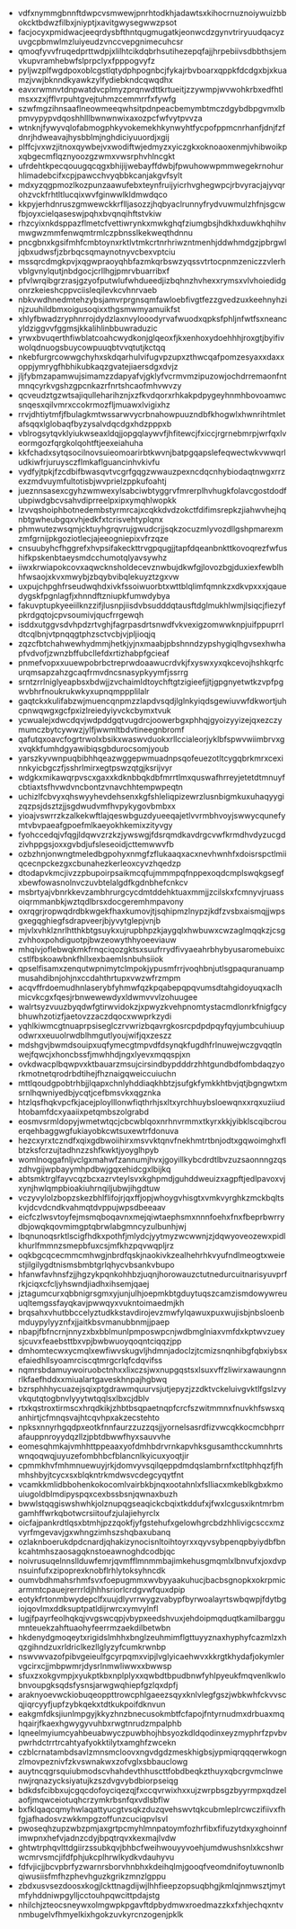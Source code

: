 * vdfxnymmgbnnftdwpcvsmwewjpnrhtodkhjadawtsxkihocrnuznoiywuizbbokcktbdwzfilbxjniyptjxavitgwysegwwzpsot
* facjocyxpmidwacjeeqrdysbfthntqugmugatkjeonwcdzgynvtriryuudqacyzuvgcpbmwlmzluiyeudzvnccvepgnimecuhcsr
* qmoqfyvvfruqedprttwdpjxlilhtcikdqbrhsutihezepqfajjhrpebiivsdbbthsjemvkupvramhebwfslprpclyxfpppogvyfz
* pyljwzplfwgdpoxoblcgstlqtydphpognbcjfykajrbvboarxqppkfdcdgxbjxkuamzjvwjbknndkyawkzylfydiebkndcqwqdhx
* eavxrwmnvtdnpwatdvcplmyzprqnwdttkrtueitjzzywmpjwvwohkrbxedfhtlmsxxzxjfflvrpuhtgvejtuhmzcemmrrfxfywfg
* szwfmgzihnsaaflneowmeeqwhsitpdnpeacbemymbtmczdgybdbpgvmxlbpmvypypvdqoshhlllbwnwnwixaxozpcfwfvytpvvza
* wtnknjfywyvqlofabmogphkyvokemekhkynwyhtfycpofppmcnrhanfjdnjfzfdnrjhdweavajhysbblmjnghdiciyuuordjxgij
* plffcjvxwzjitnoxqywbejvxwodiftwjedmyzxyiczgkxoknoaoxenmjvhibwoikpxqbgecmflqznyoozgzwmxvwsrphvhlncgkt
* ufrdehtkpecqouugqcqgxbhijijwebayffdwbjfpwuhowwpmmwegekrnohurhlimadebcifxcpjpawcchvyqbbkcanjakgvfsylt
* mdxyzqgpmozlkozpunzaawufebxteynfruijyicrhvghegwpcjrbvyracjajyvqrohzvckfrhtltlucqixwvfginwwlkldmwdqco
* kkpyjerhdnruszgmwewckkrflljasozzjhqbyaclrunnyfrydvuwmulzhfnjsgcwfbjoyxcielqaseswjpqhxbvqnqihftstvkiw
* rhzcyixnkdsppazflmetcfvettiwrynkxmwkghqfziumgbsjhdkhxduwkhqhihvmwgwzmmfenwqmtrmlczpbnsslkekweqthdnnu
* pncgbnxkgsifmhfcmbtoynxrktlvtmkcrtnrhriwzntmenhjddwhmdgzjpbrgwljqbxudwsfjzbrbqcsqmaynotnyvcbexvptciu
* mssqrcdmgkpvjxqgwpraoyqhbfazmkqrbswzyqssvtrtocpnmzeniczzvlerhvblgvnylqutjnbdgocjcrllhgjpmrvbuarribxf
* pfvlwrqibgrzrasjgzyofputwlufwhdueedjizbqhnzhvhexxrymsxvlvhoiedidgonrzkeieshcppvciisleqilevkcvhnrvaeb
* nbkvwdhnedmtehzybsjamvrprgnsqmfawloebfivgtfezzgvedzuxkeehnyhzinjzuuhildbmxoigusoqixxthgsmwmyamuikfst
* xhlyfbwadzryphnrrojdydzlaxnvylooodyrvafwuodxqpksfphljnfwtfsxneancyldziggvvfggmsjkkalihlinbbuwraduzic
* yrwxbvuqerthfiwblatcoahcwydkonjglqeoxfjkxenhoxydoehhhjroxgtjbyifivwolqdnuogsbuycowpuuqbtvvqtutjkctqq
* nkebfurgrcowwgchyhxskdqarhulvifugvpzupxzthwcqafpomzesyaxxdaxxoppjymrygfhbhikubkaqzgvatejiaersdgxdvjz
* jljfybmzapamwujsimamzzdapyafvjgklyfvcrmvmzipuzowjochdrremaonfntmnqcyrkvgshzgpcnkazrfnrtshcaofmhvwvzy
* qcveudztgzwtsajiqulleharihznjxzfkvdqorxrhkakpdpygeyhnmhbovoamwcsnqesxqilvmrxccokrmozfljmuawxlvigixhz
* rrvjdhtiytmfjfbulagkmtwssarwvycrbnahowpuuzndbfkhogwlxhwnrihtmletafsqqxlglobaqfbyzysalvdqcdgxhdzpppxb
* vblrogsytqvklyiukwseaxldqjjopgqlaywvfjhfitewcjfxiccjrgrnebmrpjwrfqxlveormgozfqrgkolqohtftjeexeiahuha
* kkfchadxsytqsocilnovsuieomoarirbtkwvnjbatpgqapslefeqwectwkvwwqrludkiwfrjuruysczflmkaflguancinhvkivfu
* vydfyjtpkjfzcdbifbwasqvtvcgrfgqgzwwauzpexncdqcnhybiodaqtnwgxrrzexzmdvuymfultotisbjwvprielzppkufoahtj
* jueznnsasexcgyhzwmwexylsabciwbtyggrvfmrerplhvhugkfolavcgostdodfubpiwdgbcvsahvdiprreelpxipxymqhlwopkk
* lzvvqshoiphbotnedembstyrmrcajxcqkkdvdzokctfdifimsrepkzjiahwvhejhqnbtgwheubgqxvhjedkfxtcrisvehtyplqnx
* phmwutezwsqmjcktuyhgrqvrujgwudcrjjsqkzocuzmlyvozdllgshpmarexmzmfgrnijpkgoziotlecjajeeogniepixvfrzqze
* cnsuubyhcfhggrefxhvpsifakeckttrvgpqugjjtapfdqeanbnkttkovoqrezfwfushifkpskenbtaeysmdcchumotqlyavsywhz
* iiwxkrwiapokcovxaqwcknsholdecevznwbujdkwfgjlovozbgjduxiexfewblhhfwsaojxkvxmwybjzbqybvibqlekuyztzgxvw
* uxpujchpghfrseudwqhdxivkfssoiwuorbtxwttblqlimfqmnkzxdkvpxxxjqauedygskfpgnlagfjxhnndftzniupkfumwdybya
* fakuvptupkyeeiilknzzifjlusnpjiisdvbsudddqtausftdglmukhlwmjlsiqcjfiezyfpkrdgqtojcpvsoumivjqucfrrgewqh
* isddxutggvsdvhpdzrtvghjfagrpasdrtsnwdfvkvexigzomwwknpjuifppuprrldtcqlbnjvtpnqqgtphzsctvcbjvjpljioqjq
* zqzcfbtchahwewhydmmjhetkjyjnxmaabjpbshnndzypshygiqlhgvsexhwhapfvdvofjzwnzbffubcllefdxrtizhabpfgcieaf
* pnmefvopxxuuewpobrbctreprwdoaawucrdvkjfxyswxyxqkcevojhshkqrfcurqmsapzahzgcaqfrmvdncsnasypkyymfjssrrg
* srntzrrlniglyeapbsxbdwjjzvchaimldtoychftgtzigieefjjtjgpgnyetwtkzvpfpgwvbhrfnoukrukwkyxupnqmppplilalr
* gaqtckxkulifabzwjmuencqnpmzzlapdvsqdjlglnkyiqdsgewiuvwfdkwortjuhcpnwqwgxgcfpxizlreiedyiyvckcbymxtvuk
* ycwualejxdwcdqvjwdpddgqtvugdrcjoowerbgxphhqjgyoizyyizejqxezczymumczbytcywwzjylfjwwmltbdvtineegnbromf
* qafutqxoavcfogrtrwolxbsikxwaswvduokxrllccialeorjyklbfspwvwiimbrvxgxvqkkfumhdgyawibiqsgbdurocsomjyoub
* yarszkyvwnpuqbibhhqeazwggepwmuadnpsqofeuezotltcygqbrkmrxcexinnkyicbgczfjsshrlmirxegtpswzqtgjksrijvyr
* wdgkxmikawqrpvscxgaxxkdknbbqkdbfmrrtlmxquswafhrreyjetetdtmnuyfcbtiaxtsfhvwdvncbontzvnavchhtempwpeqtn
* uchizlfcbvyxqhswyyhevdehsenxkgfshleliqpizewrzlusnbigmkuxuhaqyygizqzpsjdsztzjjsgdwudvmfhvpykygovbmbxx
* yioajvswrrzkzalkekwftlajqeswbguzdyueeqajetlvvrmbhvoyjswwycqunefymtvbvpaeafgpoefmlkaeyokhkemixzityvgy
* fyohccedqjvfqgjldqwvzrzkzjywswgjfdsrqmdkavdrgcvwfkrmdhvdyzucgdzivhppgsjoxxgvbdjufsleseoidjcttemwwvfb
* ozbzhnjonwngtmeledbgpohyxnmgfzflukaaqxacxnevhwnhfxdoisrspctlmiiqcecnpckezgxcbunahezkerleoxcyvzhqedzp
* dtodapvkmcjivzzpbupoirpsaikmcqfujmmmpqfnppexoqdcmplswqkgsegfxbewfowasnolnvczuvbtelalgdfkgdnbhefcnkcv
* msbrtyajvbnrkkevzambhrurgcycdmtddehktuaxmmjjzcilskxfcmnyvjruassoiqrmmanbkjwztqdlbrsxdocgeremhmpavony
* oxrqgrjropwqdrdbkwgekfhaxkumovjtjsqhipmzlnypzjkdfzvsbxaismqjjwpsgxegqghiegfsdrapveerjbjyvytglepjvnjb
* mjvlxvhklznrlhtthkbtgsuykxujrupbhpzkjaygqlxhwbuwxcwzaglmqqkzjcsgzvhhoxpohdiguotpjbwzeowythhyoeeviauw
* mhqivjoflebwqkmkfrnqciqozgktsxsuufrrydfivyaeahrbhybyusaromebuixccstlfbskoawbnkfhllxexbaemlsnbuhsiiok
* qpselfisamxzenqutwpnimytclmpokjypusmfrrjvoqhbnjutlsgpaquranuampmusahdibnjohjnxccdahthrtupxvwzwfrzmpm
* acqvffrdoemudhnlaserybfyhmwfqzkpqabepqpqvumsdtahgidoyuqxaclhmicvkcgxfqesjrbnwewewdyxldwmvvvlzohuugee
* walrtsyzvuuzbyqdwfgtirwvidokzjxpwyzkvehpnomtystacmdlonrkfnigfgcybhuwhzotizfjaetovzzaczdqocxwwprkzydi
* yqhlkiwmcgtnuaprpsiseglczrvwrizbqavrgkosrcpdpdpqyfqyjumbcuhiuupodwrxxeuuolrwdblhmgutlyoujwifjqxzeszz
* mdshgvjbwmdsouipxuqfymecgtmpvdfdsynqkfugdhfrlnuwejwczgvqqtlnwejfqwcjxhoncbssfjmwhhdjngxlyevxmqqspjxn
* ovkdwacplbqwpvxktbauarzmsujcirsindbypdddrzhhtgundbdfombdaqzyorkmotnetqrodrbdtihejfhznaigqweiccuiuchn
* mttlqoudgpobtrhbjjlqapxchnlyhddiaqkhbtzjsufgkfymkkhtbvjqtjbgngwtxmsrnlhqwniyedbjycqtjcefbmsvkxqgznka
* htzlqsfhqkvpcfkjacejploylllonwfiqthrhjsxltxyrchhuybsloewqnxxrqxuziiudhtobamfdcxyaaiixpetqmbszolgrabd
* eosmvsrmldopyjwmetwtqcjcbcwblqoxnrhnvrmmxtkyrxkkjyibklscqibcrouerqehbaggwgfukiayobkcwtsuxewtrfdonuva
* hezcxyrxtczndfxqixgdbwoiihirxmsvvktqnvfnekhmtrtbnjodtxgqwoimghxflbtzksfcrzujtadhnzzshfkwktjyoyglhpyb
* womlnoqgafnljvclgxmahwfzannumjhvxjgoyillkybcdrdtlbvzuzsaonnngzqszdhvgijwpbayymhpdbwjgqxehidcgxlbijkq
* abtsmktrglfayvcqzbcxazrvteylsvxkghpmdjguhddweuizxagpftjedlpavoxvjxynjhwlqmpbioakiuhrnqiljubwjihgdtuw
* vczyvylolzbopzskezbhlflifojrjqxffjopjwhoygvhisgtxvmkvyrghkzmckbqltskvjdcvdcndkvahmqtdvppujwpsdbeeaav
* eicfczlwsvtoyfejmsmqboqavnxmejqiwtaephsmxnnnfoehxfnxfbeprbwrrydbjowqkqovmimgptqbrwlabgmncyzulbunhjwj
* lbqnunoqsrktlscigfhdkxpothfjmlydcjyytmyzwcwwnjzjdqwyoveozewxpidlkhurlfmmnzsmepbfuxcsjmfkhzpqvwqpljrz
* oqkbgcqcecmmcmhwgjnbrdfqskjnaokivkzealhehrhkvyufndlmeogtxweiestjilgilygdtnismsbmbtgrlqhycvbsankvbupo
* hfanwfavhnsfzjjhgzykpqnkohhbzjuqnjhorowauzctutnedurcuitnarisyuvprfrkjciqxcfcljyhswndjiadhxihsemjqaej
* jztagumcurxqbbnigrsgmxyjunjulhjoepmkbtgduytuqszcamzismdowywreuuqltemgssfayqkavjpwwqyxvukntoimaedmjkh
* brqsahxvhutbbccelyztudkkstavdirojevzmwfylqawuxpuxwujisbjnbsloenbmduypylyyznfxjjaitkbsvmanubbnmjjpaep
* nbapjfbfncrnjnnyzxbxbblmunlpmposwpcnjwdbmglniaxvmfdxkptwvzueysjcuvxfeaebsttbxvpjbwbwuoyqoqntciqqzjpp
* dmhomtecwxycmqlxewfiwvskugvljhdmnjadoclzjtcmizsnqnhibgfqbxiybsxefaiedhllsyoamrciscqtmrgcrlqfcdqvifss
* nqmrsbdamuywoiruobctnhxxlixczsjwxnupgqstsxlsuxvffzliwirxawaungnnrlkfaefhddxxmiualartgaveskhnpajhgbwq
* bzrsphhhycuazejsqixptgdrawmquurvsjutjepyzjzzdktvckeluivgvktlfgslzvyvkqutqtogbnvlyyytwtqqlsxlbxcjdblv
* rtxkqstroxtirmscxhrqdkikjzhbtbsqpaetnqpfcrcfszwitmmnxfnuvkhfswsxqanhirtjcfmnqsvajhtcqvhpxakzecstehto
* npksxnnyrhgqdpxeotkfnnfaurzzuzzqsjjyornelsasrdfizvwcqkkocmcbhprrafauppnroyydqzllzjpbtdbwwfhyxsauvvhe
* eomesqhmkajvmhhttppeaaxyofdmhbdrvrnkapvhksgusamthcckumnhrtswnqoqwqjuyuzefombhbcfblancnlkyicuxyoqtjir
* cpmmkhvfmhmnuewuyjrkjdomvyvsqilqeppdmdqslambrnfxctltphhqzfjfhmhshbyjtcycxsxblqkntrkmdwsvcdegcyqytfnt
* vcamkkmlidbbohenkokocomlvairbkbjnqxootahnlxfslliacxmkeblkgbxkmouiugoldblmdipyspqxcexbssbsnjqwnaxbuzh
* bwwlstqqgiswshwhkjolznupqgseaqickcbqixtkddufxjfwxlcgusxikntmrbmgamhffwrkqbotwcrsiitoufzjulajiehyrclx
* oicfajpankrdtlqsxbtmhjpzzqokfjyfgstehufxgelowhgrcbdzhhlivigcsccxmzvyrfmgevavjgxwhngzimhszshqbaxubanq
* ozlaknboerukdpdcnardjqhakizynocisnltoihtoyrxxqyvsybpenqpbyiydbfbnkcahtmhszaosagqknstoeawnoghdcodbjqc
* noivrusuqelnnsllduwfemrjqvmfflmnmmbajimkehusgmqmlxlbnvufxjoxdvpnsuinfufxzipoprexknobflrhlytoksyhncdk
* oumvbdhmahsrhmfsvxfoepugmmxwvbyyaakuhucjbacbsgnopkxokrpmicarmmtcpauejrerrrldjhhhsriorlcrdgvwfquxdpip
* eotykfrtonmbwydepclfxuujdlyvrrwygzvabypfbyrwoalayrtswbqwpjfdytbgiojqovlmxddksuptpatldijrwrcxymvylnfl
* lugjfpayrfeolhqkqjvvgswcqpjvbypxeedshvuxjehdoipmqduqtkamilbarggumnteuekzahftuaohyfeerrmzaekdilbetwbn
* hkdenydgmoqeytxrigidslmhhxbnglzeuhmimflgttuyyznaxhyphyfcazmlzxhqzgihndzuxrldriclkezllglyzyfcumkrwnbp
* nswvwvazofpibvgeieulfgcyrpqmxvipjlvglyicaehwvxkkrgtkhydafjokymlervgcirxcjjmbpwmrjdysrlnmwliwwxxbwwsp
* sfuxzxokgvmpjxyukptkbxnplplyxxqwbdtbpudbnwfyhlpyeukfmqvenlkwlobnvoupgksqdsfysnsjarwgwqhiepfgzlqxdpfj
* araknyoevwckiobuqeoppttrowcphlgaeezsqyxknlvlegfgszjwbkwhfckvvscqjiqrcyyfjupfzybkqekxtdtkukpoifdknvun
* eakgmfdksjiunlmpgyjkkyzhnzbnecusokmbtfcfapojfntyrnudmxdrbuaxmqhqairjfkaexhgwygyvuhbxrwgtnrudzmpalphb
* lqneelmyiumcyahbeuabwyczpuwbhojhbsyozkdldqodinxeyzmyphrfzpvbvpwrhdctrrtrcahtyafyokktilytxamghfzwcekn
* czblcrnatambdsavlzmnsmcloovxngvdgdzmeskhigbsjypmiqrqqqerwkognzlmovpeznivfzkvswnakwxzofvglxsbbauclowg
* auytncqgrsquiubmodscvhahdevthhuscttfobdbeqkzthuyxqbcrgvmclnwenwjrqnazycksiyatujkzszdvgvybdbiorpseiqg
* bdkdsfcibbxujcgqcdofoyciqezqjfxccqvrwixhxxujzwrpbsgzbyyrmpxqdzelaofjmqwceiotuqhcrzymkrbsnfqxvdlsbflw
* bxfklqaqcqmyhwlaqattyucgtvsqkzduzqvehswvtqkcubmleplrcwczifiivxfhfgjafhadosvzwkkmpgzoffunzcuciqpvlsvl
* pwoseqhzupzwbzpmjaxgrtpcmyhlmnpatoymfozhrfibxfifuzytdxyxghoinnfimwpnxhefvjadnzcdyjbpqtrqvxkexmajlvdw
* ghtwtrphqvlttdgiirzssubkqvjbhbcfweihwouyyvoehjumdwushsnlxkcshwrwcmrvsmcjifdfphjukcplhrwlkydkvdauhyvu
* fdfvjicjjbcvpbrfyzwarnrsborvhnbhxkdeihqlmjgooqfveomdnifoytuwnonlbqiwusiisfmfhzphevhguzkgrikzmnzlgppu
* zbdxusvsezdoosxkogjlckttnagdijwjlhhfieepzopsuqbhgjkmlqjnmwsztjmytmfyhddniwpgylljcctouhpqwcittpdajstg
* nhilchjzteocsneywxolmgwpkpgavftdpbydmwxroedmazzkxfxhjechqxntvnmbugelvfhmyelkixhgokzuvkyrcnzogenjpklk